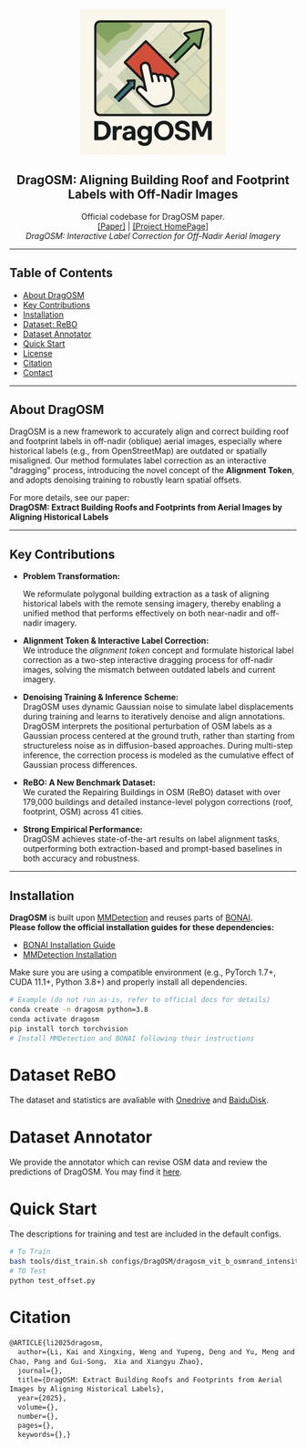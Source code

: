 <a name="readme-top"></a>

<!-- PROJECT LOGO -->
<br />
<div align="center">
  <img src="./images/ICON.png" alt="DragOSM Logo" width="256" height="256">
  <h2 align="center">DragOSM: Aligning Building Roof and Footprint Labels with Off-Nadir Images</h2>
  <p align="center">
    Official codebase for DragOSM paper.<br>
    <a href="https://arxiv.org/abs/your-arxiv-link">[Paper]</a> | <a href="https://github.com/likaiucas/DragOSM">[Project HomePage]</a>
    <br>
    <i>DragOSM: Interactive Label Correction for Off-Nadir Aerial Imagery</i>
  </p>
</div>

---

## Table of Contents

- [About DragOSM](#about-dragosm)
- [Key Contributions](#key-contributions)
- [Installation](#installation)
- [Dataset: ReBO](#dataset-rebo)
- [Dataset Annotator](#dataset-annotator)
- [Quick Start](#quick-start)
- [License](./LICENSE)
- [Citation](#citation)
- [Contact](#contact)

---

## About DragOSM

DragOSM is a new framework to accurately align and correct building roof and footprint labels in off-nadir (oblique) aerial images, especially where historical labels (e.g., from OpenStreetMap) are outdated or spatially misaligned. Our method formulates label correction as an interactive "dragging" process, introducing the novel concept of the **Alignment Token**, and adopts denoising training to robustly learn spatial offsets.





For more details, see our paper:  
**DragOSM: Extract Building Roofs and Footprints from Aerial Images by Aligning Historical Labels**

---

## Key Contributions

- **Problem Transformation:**

  We reformulate polygonal building extraction as a task of aligning historical labels with the remote sensing imagery, thereby enabling a unified method that performs effectively on both near-nadir and off-nadir imagery.

- **Alignment Token & Interactive Label Correction:**  
  We introduce the *alignment token* concept and formulate historical label correction as a two-step interactive dragging process for off-nadir images, solving the mismatch between outdated labels and current imagery.

- **Denoising Training & Inference Scheme:**  
  DragOSM uses dynamic Gaussian noise to simulate label displacements during training and learns to iteratively denoise and align annotations. DragOSM interprets the positional perturbation of OSM labels as a Gaussian process centered at the ground truth, rather than starting from structureless noise as in diffusion-based approaches. During multi-step inference, the correction process is modeled as the cumulative effect of Gaussian process differences.

- **ReBO: A New Benchmark Dataset:**  
  We curated the Repairing Buildings in OSM (ReBO) dataset with over 179,000 buildings and detailed instance-level polygon corrections (roof, footprint, OSM) across 41 cities.

- **Strong Empirical Performance:**  
  DragOSM achieves state-of-the-art results on label alignment tasks, outperforming both extraction-based and prompt-based baselines in both accuracy and robustness.

---

## Installation

**DragOSM** is built upon [MMDetection](https://github.com/open-mmlab/mmdetection) and reuses parts of [BONAI](https://github.com/jwwangchn/BONAI).  
**Please follow the official installation guides for these dependencies:**

- [BONAI Installation Guide](https://github.com/jwwangchn/BONAI)
- [MMDetection Installation](https://github.com/open-mmlab/mmdetection)

Make sure you are using a compatible environment (e.g., PyTorch 1.7+, CUDA 11.1+, Python 3.8+) and properly install all dependencies.

```bash
# Example (do not run as-is, refer to official docs for details)
conda create -n dragosm python=3.8
conda activate dragosm
pip install torch torchvision
# Install MMDetection and BONAI following their instructions
```
# Dataset ReBO
The dataset and statistics are avaliable with [Onedrive](https://portland-my.sharepoint.com/:u:/g/personal/kaili37-c_my_cityu_edu_hk/ETeEjpTKErlHhZPMriO_SkQBk8RPiFXlHFpMXvQd2oQ3ZQ?e=g9ba1g) and [BaiduDisk](https://pan.baidu.com/s/1UGk4WFC6zlUUyvLQycGfkw?pwd=hs6s).

# Dataset Annotator
We provide the annotator which can revise OSM data and review the predictions of DragOSM. You may find it [here](./annotator). 


# Quick Start
The descriptions for training and test are included in the default configs. 
```bash
# To Train
bash tools/dist_train.sh configs/DragOSM/dragosm_vit_b_osmrand_intensity_snd_512_omni_ISRA_200.py
# TO Test
python test_offset.py
```
# Citation
```
@ARTICLE{li2025dragosm,
  author={Li, Kai and Xingxing, Weng and Yupeng, Deng and Yu, Meng and Chao, Pang and Gui-Song， Xia and Xiangyu Zhao},
  journal={}, 
  title={DragOSM: Extract Building Roofs and Footprints from Aerial Images by Aligning Historical Labels}, 
  year={2025},
  volume={},
  number={},
  pages={},
  keywords={},}
```

